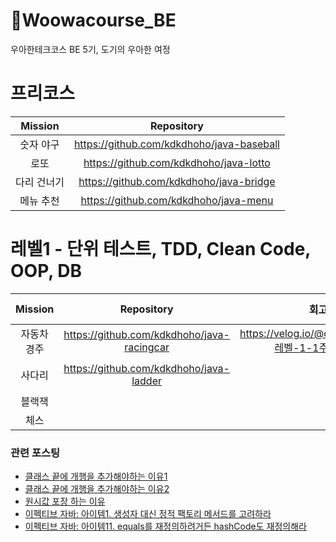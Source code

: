 # 🚀Woowacourse_BE
우아한테크코스 BE 5기, 도기의 우아한 여정

# 프리코스
| Mission |                Repository                 |
|:-------:|:-----------------------------------------:|
|  숫자 야구  | https://github.com/kdkdhoho/java-baseball |
|   로또    |  https://github.com/kdkdhoho/java-lotto   |
| 다리 건너기  |  https://github.com/kdkdhoho/java-bridge  |
|  메뉴 추천  |   https://github.com/kdkdhoho/java-menu   |

# 레벨1 - 단위 테스트, TDD, Clean Code, OOP, DB
| Mission |                 Repository                 |                     회고록                      | Pull Request                                                                                                                 |
|:-------:|:------------------------------------------:|:--------------------------------------------:|:-----------------------------------------------------------------------------------------------------------------------------|
| 자동차 경주  | https://github.com/kdkdhoho/java-racingcar | https://velog.io/@donghokim1998/레벨-1-1주차-회고록 | [1단계](https://github.com/woowacourse/java-racingcar/pull/506), [2단계](https://github.com/woowacourse/java-racingcar/pull/577) |
|   사다리   |  https://github.com/kdkdhoho/java-ladder   |                                              | [1단계](https://github.com/woowacourse/java-ladder/pull/57), [2단계](https://github.com/woowacourse/java-ladder/pull/179)        |
|   블랙잭   |                                            |
|   체스    |                                            |

### 관련 포스팅
- [클래스 끝에 개행을 추가해야하는 이유1](https://velog.io/@doondoony/posix-eol)
- [클래스 끝에 개행을 추가해야하는 이유2](https://seongwon.dev/Git/20220303-%ED%8C%8C%EC%9D%BC%EC%9D%98_%EB%A7%88%EC%A7%80%EB%A7%89_%EA%B0%9C%ED%96%89/)
- [원시값 포장 하는 이유](https://tecoble.techcourse.co.kr/post/2020-05-29-wrap-primitive-type/)
- [이펙티브 자바: 아이템1. 생성자 대신 정적 팩토리 메서드를 고려하라](https://sun-22.tistory.com/84)
- [이펙티브 자바: 아이템11. equals를 재정의하려거든 hashCode도 재정의해라](https://github.com/woowacourse-study/2022-effective-java/blob/main/03%EC%9E%A5/%EC%95%84%EC%9D%B4%ED%85%9C_11/equals%EB%A5%BC_%EC%9E%AC%EC%A0%95%EC%9D%98%ED%95%98%EB%A0%A4%EA%B1%B0%EB%93%A0_hashCode%EB%8F%84_%EC%9E%AC%EC%A0%95%EC%9D%98%ED%95%98%EB%9D%BC.md)
